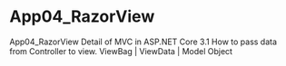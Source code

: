 # App04_RazorView
App04_RazorView Detail of MVC in ASP.NET Core 3.1 How to pass data from Controller to view. ViewBag | ViewData | Model Object 
